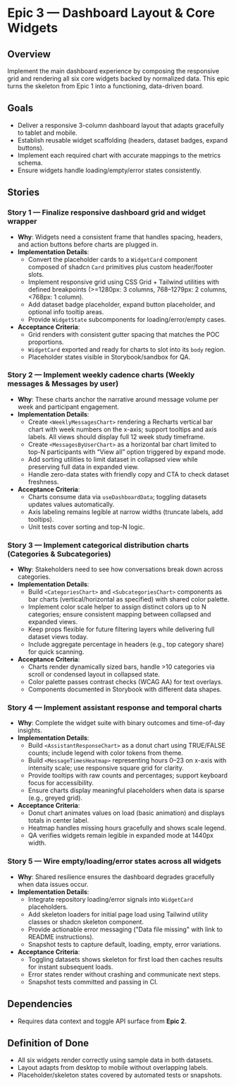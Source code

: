 # Epic 3 — Dashboard Layout & Core Widgets

## Overview
Implement the main dashboard experience by composing the responsive grid and rendering all six core widgets backed by normalized data. This epic turns the skeleton from Epic 1 into a functioning, data-driven board.

## Goals
- Deliver a responsive 3-column dashboard layout that adapts gracefully to tablet and mobile.
- Establish reusable widget scaffolding (headers, dataset badges, expand buttons).
- Implement each required chart with accurate mappings to the metrics schema.
- Ensure widgets handle loading/empty/error states consistently.

## Stories

### Story 1 — Finalize responsive dashboard grid and widget wrapper
- **Why**: Widgets need a consistent frame that handles spacing, headers, and action buttons before charts are plugged in.
- **Implementation Details**:
  - Convert the placeholder cards to a `WidgetCard` component composed of shadcn `Card` primitives plus custom header/footer slots.
  - Implement responsive grid using CSS Grid + Tailwind utilities with defined breakpoints (>=1280px: 3 columns, 768–1279px: 2 columns, <768px: 1 column).
  - Add dataset badge placeholder, expand button placeholder, and optional info tooltip areas.
  - Provide `WidgetState` subcomponents for loading/error/empty cases.
- **Acceptance Criteria**:
  - Grid renders with consistent gutter spacing that matches the POC proportions.
  - `WidgetCard` exported and ready for charts to slot into its `body` region.
  - Placeholder states visible in Storybook/sandbox for QA.

### Story 2 — Implement weekly cadence charts (Weekly messages & Messages by user)
- **Why**: These charts anchor the narrative around message volume per week and participant engagement.
- **Implementation Details**:
  - Create `<WeeklyMessagesChart>` rendering a Recharts vertical bar chart with week numbers on the x-axis; support tooltips and axis labels. All views should display full 12 week study timeframe.
  - Create `<MessagesByUserChart>` as a horizontal bar chart limited to top-N participants with “View all” option triggered by expand mode.
  - Add sorting utilities to limit dataset in collapsed view while preserving full data in expanded view.
  - Handle zero-data states with friendly copy and CTA to check dataset freshness.
- **Acceptance Criteria**:
  - Charts consume data via `useDashboardData`; toggling datasets updates values automatically.
  - Axis labeling remains legible at narrow widths (truncate labels, add tooltips).
  - Unit tests cover sorting and top-N logic.

### Story 3 — Implement categorical distribution charts (Categories & Subcategories)
- **Why**: Stakeholders need to see how conversations break down across categories.
- **Implementation Details**:
  - Build `<CategoriesChart>` and `<SubcategoriesChart>` components as bar charts (vertical/horizontal as specified) with shared color palette.
  - Implement color scale helper to assign distinct colors up to N categories; ensure consistent mapping between collapsed and expanded views.
  - Keep props flexible for future filtering layers while delivering full dataset views today.
  - Include aggregate percentage in headers (e.g., top category share) for quick scanning.
- **Acceptance Criteria**:
  - Charts render dynamically sized bars, handle >10 categories via scroll or condensed layout in collapsed state.
  - Color palette passes contrast checks (WCAG AA) for text overlays.
  - Components documented in Storybook with different data shapes.

### Story 4 — Implement assistant response and temporal charts
- **Why**: Complete the widget suite with binary outcomes and time-of-day insights.
- **Implementation Details**:
  - Build `<AssistantResponseChart>` as a donut chart using TRUE/FALSE counts; include legend with color tokens from theme.
  - Build `<MessageTimesHeatmap>` representing hours 0–23 on x-axis with intensity scale; use responsive square grid for clarity.
  - Provide tooltips with raw counts and percentages; support keyboard focus for accessibility.
  - Ensure charts display meaningful placeholders when data is sparse (e.g., greyed grid).
- **Acceptance Criteria**:
  - Donut chart animates values on load (basic animation) and displays totals in center label.
  - Heatmap handles missing hours gracefully and shows scale legend.
  - QA verifies widgets remain legible in expanded mode at 1440px width.

### Story 5 — Wire empty/loading/error states across all widgets
- **Why**: Shared resilience ensures the dashboard degrades gracefully when data issues occur.
- **Implementation Details**:
  - Integrate repository loading/error signals into `WidgetCard` placeholders.
  - Add skeleton loaders for initial page load using Tailwind utility classes or shadcn skeleton component.
  - Provide actionable error messaging ("Data file missing" with link to README instructions).
  - Snapshot tests to capture default, loading, empty, error variations.
- **Acceptance Criteria**:
  - Toggling datasets shows skeleton for first load then caches results for instant subsequent loads.
  - Error states render without crashing and communicate next steps.
  - Snapshot tests committed and passing in CI.

## Dependencies
- Requires data context and toggle API surface from **Epic 2**.

## Definition of Done
- All six widgets render correctly using sample data in both datasets.
- Layout adapts from desktop to mobile without overlapping labels.
- Placeholder/skeleton states covered by automated tests or snapshots.
